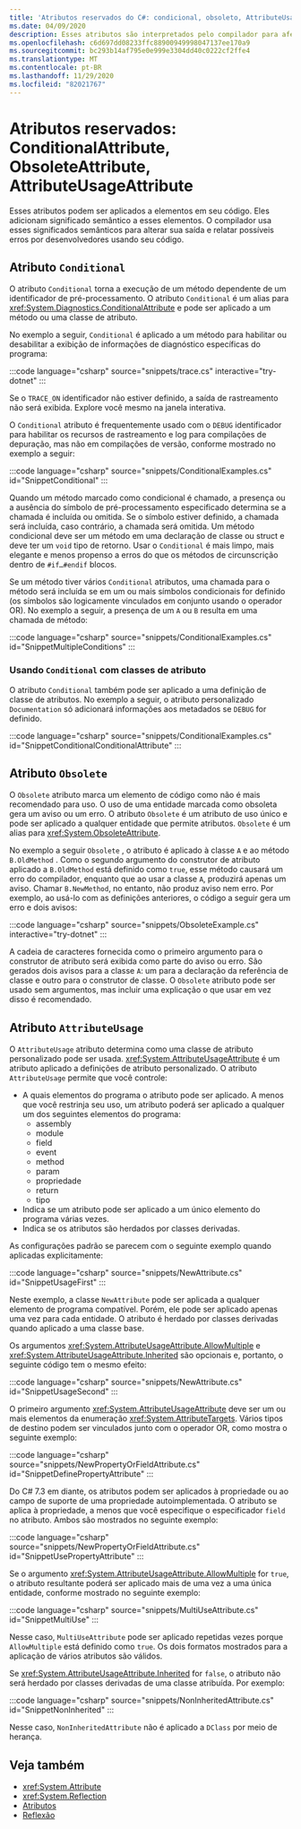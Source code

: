 ```yaml
---
title: 'Atributos reservados do C#: condicional, obsoleto, AttributeUsage'
ms.date: 04/09/2020
description: Esses atributos são interpretados pelo compilador para afetar o código gerado pelo compilador
ms.openlocfilehash: c6d697dd08233ffc88900949998047137ee170a9
ms.sourcegitcommit: bc293b14af795e0e999e3304dd40c0222cf2ffe4
ms.translationtype: MT
ms.contentlocale: pt-BR
ms.lasthandoff: 11/29/2020
ms.locfileid: "82021767"
---
```

# <a name="reserved-attributes-conditionalattribute-obsoleteattribute-attributeusageattribute"></a>Atributos reservados: ConditionalAttribute, ObsoleteAttribute, AttributeUsageAttribute

Esses atributos podem ser aplicados a elementos em seu código. Eles adicionam significado semântico a esses elementos. O compilador usa esses significados semânticos para alterar sua saída e relatar possíveis erros por desenvolvedores usando seu código.

## <a name="conditional-attribute"></a>Atributo `Conditional`

O atributo `Conditional` torna a execução de um método dependente de um identificador de pré-processamento. O atributo `Conditional` é um alias para <xref:System.Diagnostics.ConditionalAttribute> e pode ser aplicado a um método ou uma classe de atributo.

No exemplo a seguir, `Conditional` é aplicado a um método para habilitar ou desabilitar a exibição de informações de diagnóstico específicas do programa:

:::code language="csharp" source="snippets/trace.cs" interactive="try-dotnet" :::

Se o `TRACE_ON` identificador não estiver definido, a saída de rastreamento não será exibida. Explore você mesmo na janela interativa.

O `Conditional` atributo é frequentemente usado com o `DEBUG` identificador para habilitar os recursos de rastreamento e log para compilações de depuração, mas não em compilações de versão, conforme mostrado no exemplo a seguir:

:::code language="csharp" source="snippets/ConditionalExamples.cs" id="SnippetConditional" :::

Quando um método marcado como condicional é chamado, a presença ou a ausência do símbolo de pré-processamento especificado determina se a chamada é incluída ou omitida. Se o símbolo estiver definido, a chamada será incluída, caso contrário, a chamada será omitida. Um método condicional deve ser um método em uma declaração de classe ou struct e deve ter um `void` tipo de retorno. Usar o `Conditional` é mais limpo, mais elegante e menos propenso a erros do que os métodos de circunscrição dentro de `#if…#endif` blocos.

Se um método tiver vários `Conditional` atributos, uma chamada para o método será incluída se em um ou mais símbolos condicionais for definido (os símbolos são logicamente vinculados em conjunto usando o operador OR). No exemplo a seguir, a presença de um `A` ou `B` resulta em uma chamada de método:

:::code language="csharp" source="snippets/ConditionalExamples.cs" id="SnippetMultipleConditions" :::

### <a name="using-conditional-with-attribute-classes"></a>Usando `Conditional` com classes de atributo

O atributo `Conditional` também pode ser aplicado a uma definição de classe de atributos. No exemplo a seguir, o atributo personalizado `Documentation` só adicionará informações aos metadados se `DEBUG` for definido.

:::code language="csharp" source="snippets/ConditionalExamples.cs" id="SnippetConditionalConditionalAttribute" :::

## <a name="obsolete-attribute"></a>Atributo `Obsolete`

O `Obsolete` atributo marca um elemento de código como não é mais recomendado para uso. O uso de uma entidade marcada como obsoleta gera um aviso ou um erro. O atributo `Obsolete` é um atributo de uso único e pode ser aplicado a qualquer entidade que permite atributos. `Obsolete` é um alias para <xref:System.ObsoleteAttribute>.

No exemplo a seguir `Obsolete` , o atributo é aplicado à classe `A` e ao método `B.OldMethod` . Como o segundo argumento do construtor de atributo aplicado a `B.OldMethod` está definido como `true`, esse método causará um erro do compilador, enquanto que ao usar a classe `A`, produzirá apenas um aviso. Chamar `B.NewMethod`, no entanto, não produz aviso nem erro. Por exemplo, ao usá-lo com as definições anteriores, o código a seguir gera um erro e dois avisos:

:::code language="csharp" source="snippets/ObsoleteExample.cs" interactive="try-dotnet" :::

A cadeia de caracteres fornecida como o primeiro argumento para o construtor de atributo será exibida como parte do aviso ou erro. São gerados dois avisos para a classe `A`: um para a declaração da referência de classe e outro para o construtor de classe. O `Obsolete` atributo pode ser usado sem argumentos, mas incluir uma explicação o que usar em vez disso é recomendado.

## <a name="attributeusage-attribute"></a>Atributo `AttributeUsage`

O `AttributeUsage` atributo determina como uma classe de atributo personalizado pode ser usada. <xref:System.AttributeUsageAttribute> é um atributo aplicado a definições de atributo personalizado. O atributo `AttributeUsage` permite que você controle:

- A quais elementos do programa o atributo pode ser aplicado. A menos que você restrinja seu uso, um atributo poderá ser aplicado a qualquer um dos seguintes elementos do programa:
  - assembly
  - module
  - field
  - event
  - method
  - param
  - propriedade
  - return
  - tipo
- Indica se um atributo pode ser aplicado a um único elemento do programa várias vezes.
- Indica se os atributos são herdados por classes derivadas.

As configurações padrão se parecem com o seguinte exemplo quando aplicadas explicitamente:

:::code language="csharp" source="snippets/NewAttribute.cs" id="SnippetUsageFirst" :::

Neste exemplo, a classe `NewAttribute` pode ser aplicada a qualquer elemento de programa compatível. Porém, ele pode ser aplicado apenas uma vez para cada entidade. O atributo é herdado por classes derivadas quando aplicado a uma classe base.

Os argumentos <xref:System.AttributeUsageAttribute.AllowMultiple> e <xref:System.AttributeUsageAttribute.Inherited> são opcionais e, portanto, o seguinte código tem o mesmo efeito:

:::code language="csharp" source="snippets/NewAttribute.cs" id="SnippetUsageSecond" :::

O primeiro argumento <xref:System.AttributeUsageAttribute> deve ser um ou mais elementos da enumeração <xref:System.AttributeTargets>. Vários tipos de destino podem ser vinculados junto com o operador OR, como mostra o seguinte exemplo:

:::code language="csharp" source="snippets/NewPropertyOrFieldAttribute.cs" id="SnippetDefinePropertyAttribute" :::

Do C# 7.3 em diante, os atributos podem ser aplicados à propriedade ou ao campo de suporte de uma propriedade autoimplementada. O atributo se aplica à propriedade, a menos que você especifique o especificador `field` no atributo. Ambos são mostrados no seguinte exemplo:

:::code language="csharp" source="snippets/NewPropertyOrFieldAttribute.cs" id="SnippetUsePropertyAttribute" :::

Se o argumento <xref:System.AttributeUsageAttribute.AllowMultiple> for `true`, o atributo resultante poderá ser aplicado mais de uma vez a uma única entidade, conforme mostrado no seguinte exemplo:

:::code language="csharp" source="snippets/MultiUseAttribute.cs" id="SnippetMultiUse" :::

Nesse caso, `MultiUseAttribute` pode ser aplicado repetidas vezes porque `AllowMultiple` está definido como `true`. Os dois formatos mostrados para a aplicação de vários atributos são válidos.

Se <xref:System.AttributeUsageAttribute.Inherited> for `false`, o atributo não será herdado por classes derivadas de uma classe atribuída. Por exemplo:

:::code language="csharp" source="snippets/NonInheritedAttribute.cs" id="SnippetNonInherited" :::

Nesse caso, `NonInheritedAttribute` não é aplicado a `DClass` por meio de herança.

## <a name="see-also"></a>Veja também

- <xref:System.Attribute>
- <xref:System.Reflection>
- [Atributos](../../../standard/attributes/index.md)
- [Reflexão](../../programming-guide/concepts/reflection.md)
